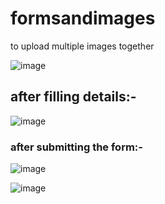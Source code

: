 # formsandimages
to upload multiple images together

![image](https://github.com/DeeptiDaisy/formsandimages/assets/109961309/a18454dc-dd3d-47c8-a4ba-6519197b4c54)


## after filling details:-

![image](https://github.com/DeeptiDaisy/formsandimages/assets/109961309/7d69b19b-65dc-4bb6-8199-a0e5fa273eac)

### after submitting the form:-

![image](https://github.com/DeeptiDaisy/formsandimages/assets/109961309/0535b1f4-5c0a-4827-86ff-877c3fd898f7)


![image](https://github.com/DeeptiDaisy/formsandimages/assets/109961309/4175d61c-7a70-4436-9bed-444f8ed711c0)

